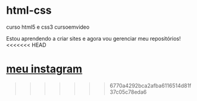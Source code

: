 # html-css
 curso html5 e css3 cursoemvideo

Estou aprendendo a criar sites e agora vou gerenciar meu repositórios!
<<<<<<< HEAD

<a href="https://www.instagram.com/dtenessee/">meu instagram</a>
=======
>>>>>>> 6770a4292bca2afba6116514d81f37c05c78eda6
